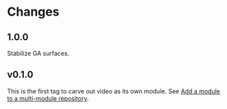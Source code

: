 # Changes

## 1.0.0

Stabilize GA surfaces.

## v0.1.0

This is the first tag to carve out video as its own module. See
[Add a module to a multi-module repository](https://github.com/golang/go/wiki/Modules#is-it-possible-to-add-a-module-to-a-multi-module-repository).
